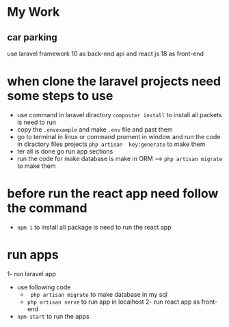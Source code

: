 # My Work

## car parking 
use laravel framework 10 as back-end api and react js 18 as front-end 

# when clone the laravel projects need some steps to use
- use command in laravel diractory `composter install` to install all packets is need to run
- copy the `.envexample` and make `.env` file and past them
- go to terminal in linux or command proment in window and run the code in diractory files projects `php artisan  key:generate` to make them
- ter all is done go run app sections
- run the code for make database is make in ORM --> `php artisan migrate` to make them 
# before run the react app need follow the command
- `npm i` to install all package is need to run the react app

# run apps
1- run laravel app 
  - use following code
      - ` php artisan migrate` to make database in my sql
      - `php artisan serve` to run app in localhost
2- run react app as front-end
  - `npm start` to run the apps
